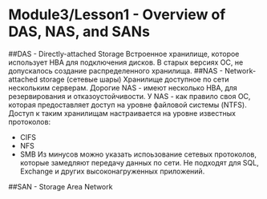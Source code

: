 # Module3/Lesson1 - Overview of DAS, NAS, and SANs
##DAS - Directly-attached Storage 
Встроенное хранилище, которое использует HBA для подключения дисков. В старых версиях ОС, не допускалось создание распределенного хранилища.
##NAS - Network-attached storage (сетевые шары)
Хранилище доступное по сети нескольким серверам. Дорогие NAS - имеют несколько HBA, для резервирования и отказоустойчивости. У NAS - как правило своя ОС, которая предоставляет доступ на уровне файловой системы (NTFS). Доступ к таким хранилищам настраивается на уровне известных протоколов:
- CIFS
- NFS
- SMB
Из минусов можно указать испоьзование сетевых протоколов, которые замедляют передачу данных по сети.
Не подходят для SQL, Exchange и других высоконагруженных приложений.

##SAN - Storage Area Network